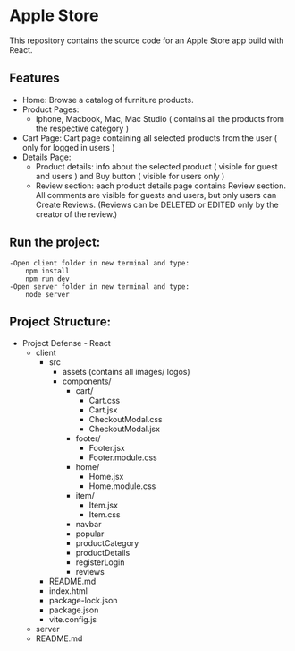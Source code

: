 # Apple Store

This repository contains the source code for an Apple Store app build with React.

## Features

- Home: Browse a catalog of furniture products.
- Product Pages:
    - Iphone, Macbook, Mac, Mac Studio ( contains all the products from the respective category )
- Cart Page: Cart page containing all selected products from the user ( only for logged in users )
- Details Page:
    - Product details: info about the selected product ( visible for guest and users ) and Buy button ( visible for users only )
    - Review section: each product details page contains Review section. All comments are visible for guests and users, but only users can Create Reviews. 
      (Reviews can be DELETED or EDITED only by the creator of the review.)
## Run the project:
    -Open client folder in new terminal and type:
        npm install
        npm run dev
    -Open server folder in new terminal and type:
        node server
## Project Structure: 
    
- Project Defense - React
    - client
       - src
           - assets (contains all images/ logos)
           - components/
               - cart/
                   - Cart.css
                   - Cart.jsx
                   - CheckoutModal.css
                   - CheckoutModal.jsx
               - footer/
                   - Footer.jsx
                   - Footer.module.css
               - home/
                   - Home.jsx
                   - Home.module.css
               - item/
                   - Item.jsx
                   - Item.css
               - navbar
               - popular
               - productCategory
               - productDetails
               - registerLogin
               - reviews
       - README.md
       - index.html
       - package-lock.json
       - package.json
       - vite.config.js
    - server
    - README.md
